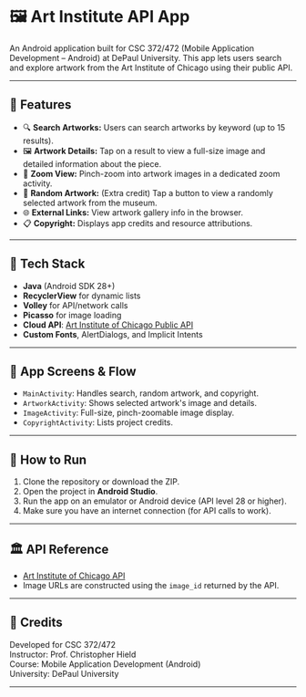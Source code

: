 # 🖼️ Art Institute API App

An Android application built for CSC 372/472 (Mobile Application Development – Android) at DePaul University. This app lets users search and explore artwork from the Art Institute of Chicago using their public API.

---

## 📱 Features

- 🔍 **Search Artworks:** Users can search artworks by keyword (up to 15 results).
- 🖼️ **Artwork Details:** Tap on a result to view a full-size image and detailed information about the piece.
- 🔎 **Zoom View:** Pinch-zoom into artwork images in a dedicated zoom activity.
- 🎲 **Random Artwork:** (Extra credit) Tap a button to view a randomly selected artwork from the museum.
- 🌐 **External Links:** View artwork gallery info in the browser.
- 📋 **Copyright:** Displays app credits and resource attributions.

---

## 🔧 Tech Stack

- **Java** (Android SDK 28+)
- **RecyclerView** for dynamic lists
- **Volley** for API/network calls
- **Picasso** for image loading
- **Cloud API**: [Art Institute of Chicago Public API](https://api.artic.edu/docs )
- **Custom Fonts**, AlertDialogs, and Implicit Intents

---

## 📂 App Screens & Flow

- `MainActivity`: Handles search, random artwork, and copyright.
- `ArtworkActivity`: Shows selected artwork's image and details.
- `ImageActivity`: Full-size, pinch-zoomable image display.
- `CopyrightActivity`: Lists project credits.

---

## 🚀 How to Run

1. Clone the repository or download the ZIP.
2. Open the project in **Android Studio**.
3. Run the app on an emulator or Android device (API level 28 or higher).
4. Make sure you have an internet connection (for API calls to work).

---

## 🏛️ API Reference

- [Art Institute of Chicago API](https://api.artic.edu/docs )
- Image URLs are constructed using the `image_id` returned by the API.

---

## 📜 Credits

Developed for CSC 372/472  
Instructor: Prof. Christopher Hield  
Course: Mobile Application Development (Android)  
University: DePaul University

---

